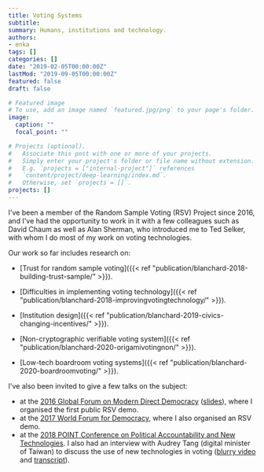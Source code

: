 ```yaml
---
title: Voting Systems
subtitle: 
summary: Humans, institutions and technology.
authors:
- enka
tags: []
categories: []
date: "2019-02-05T00:00:00Z"
lastMod: "2019-09-05T00:00:00Z"
featured: false
draft: false

# Featured image
# To use, add an image named `featured.jpg/png` to your page's folder. 
image:
  caption: ""
  focal_point: ""

# Projects (optional).
#   Associate this post with one or more of your projects.
#   Simply enter your project's folder or file name without extension.
#   E.g. `projects = ["internal-project"]` references 
#   `content/project/deep-learning/index.md`.
#   Otherwise, set `projects = []`.
projects: []
---
```

I've been a member of the Random Sample Voting (RSV) Project since 2016, and I've had the opportunity to work in it with a few colleagues such as David Chaum as well as Alan Sherman, who introduced me to Ted Selker, with whom I do most of my work on voting technologies. 

Our work so far includes research on:

- [Trust for random sample voting]({{< ref "publication/blanchard-2018-building-trust-sample/" >}}).

- [Difficulties in implementing voting technology]({{< ref "publication/blanchard-2018-improvingvotingtechnology/" >}}).

- [Institution design]({{< ref "publication/blanchard-2019-civics-changing-incentives/" >}}).

- [Non-cryptographic verifiable voting system]({{< ref "publication/blanchard-2020-origamivotingnon/" >}}).

- [Low-tech boardroom voting systems]({{< ref "publication/blanchard-2020-boardroomvoting/" >}}).
 

I've also been invited to give a few talks on the subject: 
- at the [2016 Global Forum on Modern Direct Democracy](http://www.2016globalforum.com/) ([slides](/files/global_forum_1st.pdf)), where I organised the first public RSV demo.
- at the [2017 World Forum for Democracy](https://www.coe.int/en/web/world-forum-democracy/about2017wfd), where I also organised an RSV demo. 
- at the [2018 POINT Conference on Political Accountability and New Technologies](https://www.fes-soe.org/news-list/e/point-70-conference-political-accountability-and-new-technologies/).
I also had an interview with Audrey Tang (digital minister of Taiwan) to discuss the use of new technologies in voting ([blurry video](https://youtu.be/F-39uAz98wA) and [transcript](https://sayit.archive.tw/2017-03-28-nicolas-blanchard-visit)).
